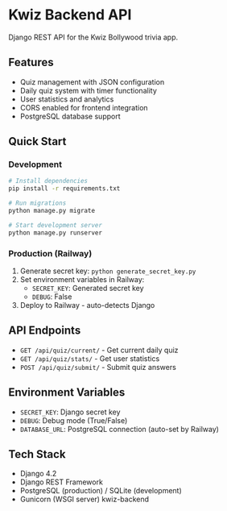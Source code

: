 # Kwiz Backend API

Django REST API for the Kwiz Bollywood trivia app.

## Features
- Quiz management with JSON configuration
- Daily quiz system with timer functionality
- User statistics and analytics
- CORS enabled for frontend integration
- PostgreSQL database support

## Quick Start

### Development
```bash
# Install dependencies
pip install -r requirements.txt

# Run migrations
python manage.py migrate

# Start development server
python manage.py runserver
```

### Production (Railway)
1. Generate secret key: `python generate_secret_key.py`
2. Set environment variables in Railway:
   - `SECRET_KEY`: Generated secret key
   - `DEBUG`: False
3. Deploy to Railway - auto-detects Django

## API Endpoints
- `GET /api/quiz/current/` - Get current daily quiz
- `GET /api/quiz/stats/` - Get user statistics
- `POST /api/quiz/submit/` - Submit quiz answers

## Environment Variables
- `SECRET_KEY`: Django secret key
- `DEBUG`: Debug mode (True/False)
- `DATABASE_URL`: PostgreSQL connection (auto-set by Railway)

## Tech Stack
- Django 4.2
- Django REST Framework
- PostgreSQL (production) / SQLite (development)
- Gunicorn (WSGI server)
kwiz-backend
